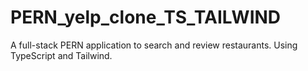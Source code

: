 # PERN_yelp_clone_TS_TAILWIND
A full-stack PERN application to search and review restaurants. Using TypeScript and Tailwind. 
